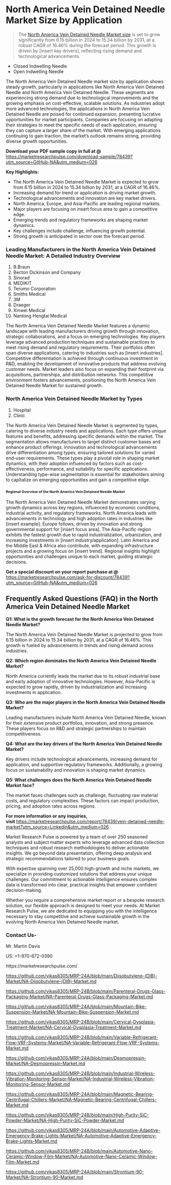 <h1>North America Vein Detained Needle Market&nbsp;Size by Application</h1><blockquote><p>The <a href="https://marketresearchpulse.com/download-sample/78439?utm_source=GitHub-NA&amp;utm_medium=026">North America Vein Detained Needle Market size</a> is set to grow significantly from 6.15 billion in 2024 to 15.34 billion by 2031, at a robust CAGR of 16.46% during the forecast period. This growth is driven by [insert key drivers], reflecting rising demand and technological advancements.</p></blockquote><ul><li>Closed Indwelling Needle <li> Open Indwelling Needle</li></ul><p>The North America Vein Detained Needle market size by application shows steady growth, particularly in applications like North America Vein Detained Needle and North America Vein Detained Needle. These segments are experiencing strong demand due to technological improvements and the growing emphasis on cost-effective, scalable solutions. As industries adopt more advanced technologies, the applications in North America Vein Detained Needle are poised for continued expansion, presenting lucrative opportunities for market participants. Companies are focusing on adapting their strategies to meet the specific needs of each application, ensuring they can capture a larger share of the market. With emerging applications continuing to gain traction, the market’s outlook remains strong, providing diverse growth opportunities.</p><p><strong>Download your PDF sample copy in full at @ </strong><a href="https://marketresearchpulse.com/download-sample/78439?utm_source=GitHub-NA&amp;utm_medium=026">https://marketresearchpulse.com/download-sample/78439?utm_source=GitHub-NA&amp;utm_medium=026</a></p><p><strong>Key Highlights: </strong></p><ul><li>The North America Vein Detained Needle Market is expected to grow from 6.15 billion in 2024 to 15.34 billion by 2031, at a CAGR of 16.46%.</li><li>Increasing demand for trend or application is driving market growth.</li><li>Technological advancements and innovation are key market drivers.</li><li>North America, Europe, and Asia-Pacific are leading regional markets.</li><li>Major players are focusing on insert focus area to gain a competitive edge.</li><li>Emerging trends and regulatory frameworks are shaping market dynamics.</li><li>Key challenges include challenge, influencing growth potential.</li><li>Strong growth is anticipated in sector over the forecast period.</li></ul><h3>Leading Manufacturers in the North America Vein Detained Needle Market: A Detailed Industry Overview</h3><ol><li>B.Braun</li><li>Becton Dickinson and Company</li><li>Sinorad</li><li>MEDIKIT</li><li>Terumo Corporation</li><li>Smiths Medical</li><li>3M</li><li>Draeger</li><li>Xinwei Medical</li><li>Nantong Hengtai Medical</li></ol><div class="flex max-w-full flex-col flex-grow"><div class="min-h-8 text-message flex w-full flex-col items-end gap-2 whitespace-normal break-words [.text-message+&amp;]:mt-5" dir="auto" data-message-author-role="assistant" data-message-id="fd8432e4-4910-450d-b182-61b7bfb0a01f" data-message-model-slug="gpt-4o"><div class="flex w-full flex-col gap-1 empty:hidden first:pt-[3px]"><div class="markdown prose w-full break-words dark:prose-invert light"><p>The North America Vein Detained Needle Market features a dynamic landscape with leading manufacturers driving growth through innovation, strategic collaborations, and a focus on emerging technologies. Key players leverage advanced production techniques and sustainable practices to meet rising demand and regulatory requirements. Their portfolios often span diverse applications, catering to industries such as [insert industries]. Competitive differentiation is achieved through continuous investment in R&amp;D, enabling the development of innovative products that address evolving customer needs. Market leaders also focus on expanding their footprint via acquisitions, partnerships, and distribution networks. This competitive environment fosters advancements, positioning the North America Vein Detained Needle Market for sustained growth.</p></div></div></div></div><h3>North America Vein Detained Needle Market by Types</h3><ol><li>Hospital <li> Clinic</li></ol><div class="flex max-w-full flex-col flex-grow"><div class="min-h-8 text-message flex w-full flex-col items-end gap-2 whitespace-normal break-words [.text-message+&amp;]:mt-5" dir="auto" data-message-author-role="assistant" data-message-id="084470be-0bb7-4664-bddf-5156b4f41249" data-message-model-slug="gpt-4o-mini"><div class="flex w-full flex-col gap-1 empty:hidden first:pt-[3px]"><div class="markdown prose w-full break-words dark:prose-invert light"><p>The North America Vein Detained Needle Market is segmented by types, catering to diverse industry needs and applications. Each type offers unique features and benefits, addressing specific demands within the market. The segmentation allows manufacturers to target distinct customer bases and enhance product offerings. Innovation and technological advancements drive differentiation among types, ensuring tailored solutions for varied end-user requirements. These types play a pivotal role in shaping market dynamics, with their adoption influenced by factors such as cost-effectiveness, performance, and suitability for specific applications. Understanding type-wise segmentation is essential for stakeholders aiming to capitalize on emerging opportunities and gain a competitive edge.</p></div></div></div></div><h3><span style="font-size: 11px;">Regional Overview of the North America Vein Detained Needle Market</span></h3><div class="flex max-w-full flex-col flex-grow"><div class="min-h-8 text-message flex w-full flex-col items-end gap-2 whitespace-normal break-words [.text-message+&amp;]:mt-5" dir="auto" data-message-author-role="assistant" data-message-id="e9038762-ce64-4e30-91c9-9bd413514231" data-message-model-slug="gpt-4o-mini"><div class="flex w-full flex-col gap-1 empty:hidden first:pt-[3px]"><div class="markdown prose w-full break-words dark:prose-invert light"><p>The North America Vein Detained Needle Market demonstrates varying growth dynamics across key regions, influenced by economic conditions, industrial activity, and regulatory frameworks. North America leads with advancements in technology and high adoption rates in industries like [insert example]. Europe follows, driven by innovation and strong governmental support for [insert focus area]. The Asia-Pacific region exhibits the fastest growth due to rapid industrialization, urbanization, and increasing investments in [insert industry/application]. Latin America and the Middle East &amp; Africa also contribute, with expanding infrastructure projects and a growing focus on [insert trend]. Regional insights highlight opportunities and challenges unique to each market, guiding strategic decisions.</p></div></div></div></div><p><strong>Get a special discount on your report purchase at @ </strong><a href="https://marketresearchpulse.com/ask-for-discount/78439?utm_source=GitHub-NA&amp;utm_medium=026">https://marketresearchpulse.com/ask-for-discount/78439?utm_source=GitHub-NA&amp;utm_medium=026</a></p><h2>Frequently Asked Questions (FAQ) in the North America Vein Detained Needle Market</h2><p><strong>Q1: What is the growth forecast for the North America Vein Detained Needle Market?</strong></p><p>The North America Vein Detained Needle Market is projected to grow from 6.15 billion in 2024 to 15.34 billion by 2031, at a CAGR of 16.46%. This growth is fueled by advancements in trends and rising demand across industries.</p><p><strong>Q2: Which region dominates the North America Vein Detained Needle Market?</strong></p><p>North America currently leads the market due to its robust industrial base and early adoption of innovative technologies. However, Asia-Pacific is expected to grow rapidly, driven by industrialization and increasing investments in application.</p><p><strong>Q3: Who are the major players in the North America Vein Detained Needle Market?</strong></p><p>Leading manufacturers include North America Vein Detained Needle, known for their extensive product portfolios, innovation, and strong presence. These players focus on R&amp;D and strategic partnerships to maintain competitiveness.</p><p><strong>Q4: What are the key drivers of the North America Vein Detained Needle Market?</strong></p><p>Key drivers include technological advancements, increasing demand for application, and supportive regulatory frameworks. Additionally, a growing focus on sustainability and innovation is shaping market dynamics.</p><p><strong>Q5: What challenges does the North America Vein Detained Needle Market face?</strong></p><p>The market faces challenges such as challenge, fluctuating raw material costs, and regulatory complexities. These factors can impact production, pricing, and adoption rates across regions.</p><p><strong>For more information or any inquiries, visit&nbsp;</strong><a href="https://marketresearchpulse.com/report/78439/vein-detained-needle-market?utm_source=Linkedin&utm_medium=026">https://marketresearchpulse.com/report/78439/vein-detained-needle-market?utm_source=Linkedin&utm_medium=026</a></p><p>Market Research Pulse is powered by a team of over 250 seasoned analysts and subject matter experts who leverage advanced data collection techniques and robust research methodologies to deliver actionable insights. We go beyond data presentation, offering deep analysis and strategic recommendations tailored to your business goals.</p><p>With expertise spanning over 25,000 high-growth and niche markets, we specialize in providing customized solutions that address your unique challenges. Our commitment to actionable intelligence ensures complex data is transformed into clear, practical insights that empower confident decision-making.</p><p>Whether you require a comprehensive market report or a bespoke research solution, our flexible approach is designed to meet your needs. At Market Research Pulse, we are dedicated to equipping you with the intelligence necessary to stay competitive and achieve sustainable growth in the evolving North America Vein Detained Needle market.</p><h3><strong>Contact Us-</strong></h3><p>Mr. Martin Davis</p><p>US: +1-970-672-0390</p><p>https://marketresearchpulse.com/</p><p><a href="https://github.com/vikas8305/MRP-24A/blob/main/Diisobutylene-(DIB)-Market/NA-Diisobutylene-(DIB)-Market.md">https://github.com/vikas8305/MRP-24A/blob/main/Diisobutylene-(DIB)-Market/NA-Diisobutylene-(DIB)-Market.md</a></p><p><a href="https://github.com/vikas8305/MRP-24B/blob/main/Parenteral-Drugs-Glass-Packaging-Market/NA-Parenteral-Drugs-Glass-Packaging-Market.md">https://github.com/vikas8305/MRP-24B/blob/main/Parenteral-Drugs-Glass-Packaging-Market/NA-Parenteral-Drugs-Glass-Packaging-Market.md</a></p><p><a href="https://github.com/vikas8305/MRP-24A/blob/main/Mountain-Bike-Suspension-Market/NA-Mountain-Bike-Suspension-Market.md">https://github.com/vikas8305/MRP-24A/blob/main/Mountain-Bike-Suspension-Market/NA-Mountain-Bike-Suspension-Market.md</a></p><p><a href="https://github.com/vikas8305/MRP-24B/blob/main/Cervical-Dysplasia-Treatment-Market/NA-Cervical-Dysplasia-Treatment-Market.md">https://github.com/vikas8305/MRP-24B/blob/main/Cervical-Dysplasia-Treatment-Market/NA-Cervical-Dysplasia-Treatment-Market.md</a></p><p><a href="https://github.com/vikas8305/MRP-24B/blob/main/Variable-Refrigerant-Flow-VRF-Systems-Market/NA-Variable-Refrigerant-Flow-VRF-Systems-Market.md">https://github.com/vikas8305/MRP-24B/blob/main/Variable-Refrigerant-Flow-VRF-Systems-Market/NA-Variable-Refrigerant-Flow-VRF-Systems-Market.md</a></p><p><a href="https://github.com/vikas8305/MRP-24A/blob/main/Desmopressin-Market/NA-Desmopressin-Market.md">https://github.com/vikas8305/MRP-24A/blob/main/Desmopressin-Market/NA-Desmopressin-Market.md</a></p><p><a href="https://github.com/vikas8305/MRP-24B/blob/main/Industrial-Wireless-Vibration-Monitoring-Sensor-Market/NA-Industrial-Wireless-Vibration-Monitoring-Sensor-Market.md">https://github.com/vikas8305/MRP-24B/blob/main/Industrial-Wireless-Vibration-Monitoring-Sensor-Market/NA-Industrial-Wireless-Vibration-Monitoring-Sensor-Market.md</a></p><p><a href="https://github.com/vikas8305/MRP-24A/blob/main/Magnetic-Bearing-Centrifugal-Chillers-Market/NA-Magnetic-Bearing-Centrifugal-Chillers-Market.md">https://github.com/vikas8305/MRP-24A/blob/main/Magnetic-Bearing-Centrifugal-Chillers-Market/NA-Magnetic-Bearing-Centrifugal-Chillers-Market.md</a></p><p><a href="https://github.com/vikas8305/MRP-24B/blob/main/High-Purity-SiC-Powder-Market/NA-High-Purity-SiC-Powder-Market.md">https://github.com/vikas8305/MRP-24B/blob/main/High-Purity-SiC-Powder-Market/NA-High-Purity-SiC-Powder-Market.md</a></p><p><a href="https://github.com/vikas8305/MRP-24A/blob/main/Automotive-Adaptive-Emergency-Brake-Lights-Market/NA-Automotive-Adaptive-Emergency-Brake-Lights-Market.md">https://github.com/vikas8305/MRP-24A/blob/main/Automotive-Adaptive-Emergency-Brake-Lights-Market/NA-Automotive-Adaptive-Emergency-Brake-Lights-Market.md</a></p><p><a href="https://github.com/vikas8305/MRP-24B/blob/main/Automotive-Nano-Ceramic-Window-Film-Market/NA-Automotive-Nano-Ceramic-Window-Film-Market.md">https://github.com/vikas8305/MRP-24B/blob/main/Automotive-Nano-Ceramic-Window-Film-Market/NA-Automotive-Nano-Ceramic-Window-Film-Market.md</a></p><p><a href="https://github.com/vikas8305/MRP-24A/blob/main/Strontium-90-Market/NA-Strontium-90-Market.md">https://github.com/vikas8305/MRP-24A/blob/main/Strontium-90-Market/NA-Strontium-90-Market.md</a></p>
